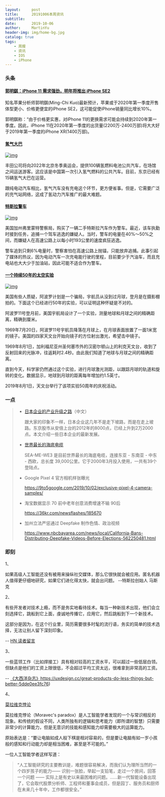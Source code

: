 ```yaml
---
layout:     post
title:      20191006本周资讯
subtitle:   
date:       2019-10-06
author:     MartinYu
header-img: img/home-bg.jpg
catalog: true
tags:
    - 周报
    - 资讯
    - IOS
    - iPhone
---
```


### 头条

#### [郭明錤：iPhone 11 需求强劲，明年将推出 iPhone SE2](https://tech.qq.com/a/20191007/000647.htm)

知名苹果分析师郭明錤(Ming-Chi Kuo)最新预计，苹果或于2020年第一季度开售体型更小、价格更便宜的iPhone SE2，这可能促使iPhone销量同比增长10%。

郭明錤称：“由于价格更实惠，对iPhone 11的更换需求可能会持续到2020年第一季度。因此，iPhone 11在2020年第一季度的出货量(2200万-2400万部)将大大好于2019年第一季度的iPhone XR(1400万部)。

#### [氢气大巴](https://www.reuters.com/article/us-autos-hydrogen-toyota-olympics-fous-idUSKBN1W22VK)

[![img](https://camo.githubusercontent.com/585496b76bdec582feee5176b6237c2deafff729/68747470733a2f2f7777772e77616e67626173652e636f6d2f626c6f67696d672f61737365742f3230313930392f6267323031393039313830372e6a7067)](https://camo.githubusercontent.com/585496b76bdec582feee5176b6237c2deafff729/68747470733a2f2f7777772e77616e67626173652e636f6d2f626c6f67696d672f61737365742f3230313930392f6267323031393039313830372e6a7067)

丰田公司将向2022年北京冬季奥运会，提供100辆氢燃料电池公共汽车，在场馆之间运送游客。这应该是中国第一次引入氢气燃料的公共汽车。目前，东京已经有15辆氢气大巴在运营。

跟纯电动汽车相比，氢气汽车没有充电这个环节，更方便省事。但是，它需要广泛的充气站网络，这成了氢动力汽车推广的最大难题。

#### [特斯拉警车](https://www.eastbaytimes.com/2019/09/24/fremont-police-tesla-runs-low-on-juice-during-high-speed-chase/)

[![img](https://camo.githubusercontent.com/29fe00b1678c5b5e65f112616e7e6c914463d931/68747470733a2f2f7777772e77616e67626173652e636f6d2f626c6f67696d672f61737365742f3230313930392f6267323031393039323630352e6a7067)](https://camo.githubusercontent.com/29fe00b1678c5b5e65f112616e7e6c914463d931/68747470733a2f2f7777772e77616e67626173652e636f6d2f626c6f67696d672f61737365742f3230313930392f6267323031393039323630352e6a7067)

美国加州弗里蒙特警察局，购买了一辆二手特斯拉汽车作为警车。最近，该车执勤时接到任务，追捕一个驾车逃逸的嫌疑人。当时，警车的电量在40%～50%之间，而嫌疑人在高速公路上以每小时193公里的速度疯狂逃逸。

警车追到只剩6%电量时，警察害怕在高速公路上抛锚，只能放弃追捕。此事引起了媒体的热议，因为电动汽车一次充电能行驶的里程，目前要少于汽油车，而且充电站也大大少于加油站，因此可能不适合作为警车。

#### [一个持续50年的太空实验](https://spectrum.ieee.org/the-institute/ieee-history/one-apollo-11-experiment-is-still-going-50-years-later)

[![img](https://camo.githubusercontent.com/785584afa653d24e7d77bc9d2a52e5775431b306/68747470733a2f2f7777772e77616e67626173652e636f6d2f626c6f67696d672f61737365742f3230313930382f6267323031393038313830352e6a7067)](https://camo.githubusercontent.com/785584afa653d24e7d77bc9d2a52e5775431b306/68747470733a2f2f7777772e77616e67626173652e636f6d2f626c6f67696d672f61737365742f3230313930382f6267323031393038313830352e6a7067)

美国有些人质疑，阿波罗计划是一个骗局，宇航员从没到过月球，登月是在摄影棚拍的。下面这个已经进行50年的实验，可以证明这种怀疑是不对的。

阿波罗11号登月前，美国宇航局设计了一个实验，测量地球和月球之间的精确距离，精确到厘米。

1969年7月20日，阿波罗11号宇航员降落在月球上，在月球表面放置了一面1米宽的镜子。美国的四家天文台开始向镜子的方位射出激光，希望击中镜子。

1969年8月1日，加利福尼亚州圣何塞市外的汉密尔顿山上的利克天文台，收到了反射回来的光脉冲，往返耗时2.4秒。由此我们知道了地球与月球之间的精确距离。

直到今天，科学家仍然通过这个实验，进行月球激光测距，以跟踪月球的轨道和旋转的变化。数据显示，地球到月球的距离每年增加约1.5英寸。

2019年8月1日，天文台举行了该项实验50周年的庆祝活动。

### 一点

> - [日本企业的产业升级之路](https://zhuanlan.zhihu.com/p/73949600)（中文）
>
>   跟大家的印象不一样，日本企业这几年不是走下坡路，而是在走上坡路。东京股市从安倍上台的2012年的8000点，已经上升到2万2000点。本文介绍一些日本企业的最新发展。
>
> - [世界最长的海底电缆](https://en.wikipedia.org/wiki/SEA-ME-WE_3)
>
>   SEA-ME-WE3 是目前世界最长的海底电缆，连接东亚 - 东南亚 - 中东 - 西欧，总长度 39,000公里。它于2000年3月投入使用，一共有39个登陆点。
>
> - Google Pixel 4 官方相机样张曝光
>
>   https://9to5google.com/2019/10/02/exclusive-pixel-4-camera-samples/
>
> - 淘宝数据显示 70 前中老年创意消费增速不输 90后
>
>   https://36kr.com/newsflashes/185670
>
> - 加州立法严惩通过 Deepfake 制作色情、政治视频
>
>   https://www.nbcbayarea.com/news/local/California-Bans-Distributing-Deepfake-Videos-Before-Elections-562250481.html



### 即刻

1、

如果高级人工智能还没有被用来操纵社交媒体，那么它很快就会被应用。匿名机器人值得更仔细地研究，如果它们进化得太快，就会出问题。
--特斯拉创始人 马斯克

2、

有些开发者对技术上瘾，而不是务实地看待技术。每当一种新技术出现，他们会立刻选择它，跳船到它上面，虔诚地传播它，应用它，然后跳船到下一个新技术。

这部分是因为，在这个行业里，简历需要很多时髦的流行语，务实的简单的技术选择，无法让别人留下深刻印象。

-- [HN 读者留言](https://news.ycombinator.com/item?id=20916310)

3、

一些蓝领工作（比如焊接工）具有相对较高的工资水平，可以超过一些低层白领。但缺点是他们的工资上限很低，不会超过平均工资太远，很难拿到非常高的工资。

-- [《大西洋杂志》](https://www.theatlantic.com/education/archive/2019/09/welding-doesnt-pay-as-well-as-republicans-think/597733/)https://uxdesign.cc/great-products-do-less-things-but-better-5dde0ee3fc76)

4、

[莫拉维克悖论](https://zh.wikipedia.org/wiki/莫拉維克悖論)

莫拉维克悖论（Moravec's paradox）是人工智能学者发现的一个与常识相反的现象。和传统的假设不同，人类所独有的逻辑和思考能力（即所谓的智慧）只需要非常少的计算能力，但是无意识的技能和感知能力却需要极大的运算能力。

原始表达是：“要让电脑如成人般下棋是相对容易的，但是要让电脑有如一岁小孩般的感知和行动能力却是相当困难，甚至是不可能的。”

一位人工智能学者这样写道：

> “人工智能研究的主要教训是，难题很容易解决，而我们认为理所当然的一个四岁孩子的能力—— 识别一张脸，举起一支铅笔，走过一个房间，回答一个问题 —— 实际上是有史以来最困难的问题。……新一代智能设备出现了，它会取代股票分析师、工程师和董事会成员，但是园丁、服务员和厨师在未来几十年中，工作都很安全。”

